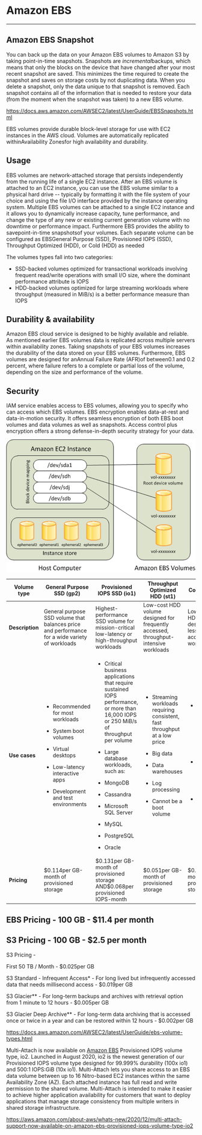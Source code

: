 # Amazon EBS

---

## Amazon EBS Snapshot

You can back up the data on your Amazon EBS volumes to Amazon S3 by taking point-in-time snapshots. Snapshots are *incremental*backups, which means that only the blocks on the device that have changed after your most recent snapshot are saved. This minimizes the time required to create the snapshot and saves on storage costs by not duplicating data. When you delete a snapshot, only the data unique to that snapshot is removed. Each snapshot contains all of the information that is needed to restore your data (from the moment when the snapshot was taken) to a new EBS volume.

<https://docs.aws.amazon.com/AWSEC2/latest/UserGuide/EBSSnapshots.html>

EBS volumes provide durable block-level storage for use with EC2 instances in the AWS cloud. Volumes are automatically replicated withinAvailability Zonesfor high availability and durability.

## Usage

EBS volumes are network-attached storage that persists independently from the running life of a single EC2 instance. After an EBS volume is attached to an EC2 instance, you can use the EBS volume similar to a physical hard drive -- typically by formatting it with the file system of your choice and using the file I/O interface provided by the instance operating system. Multiple EBS volumes can be attached to a single EC2 instance and it allows you to dynamically increase capacity, tune performance, and change the type of any new or existing current generation volume with no downtime or performance impact. Furthermore EBS provides the ability to savepoint-in-time snapshotsof your volumes. Each separate volume can be configured as EBSGeneral Purpose (SSD), Provisioned IOPS (SSD), Throughput Optimized (HDD), or Cold (HDD) as needed

The volumes types fall into two categories:

- SSD-backed volumes optimized for transactional workloads involving frequent read/write operations with small I/O size, where the dominant performance attribute is IOPS
- HDD-backed volumes optimized for large streaming workloads where throughput (measured in MiB/s) is a better performance measure than IOPS

## Durability & availability

Amazon EBS cloud service is designed to be highly available and reliable. As mentioned earlier EBS volumes data is replicated across multiple servers within availability zones. Taking snapshots of your EBS volumes increases the durability of the data stored on your EBS volumes. Furthermore, EBS volumes are designed for anAnnual Failure Rate (AFR)of between0.1 and 0.2 percent, where failure refers to a complete or partial loss of the volume, depending on the size and performance of the volume.

## Security

IAM service enables access to EBS volumes, allowing you to specify who can access which EBS volumes. EBS encryption enables data-at-rest and data-in-motion security. It offers seamless encryption of both EBS boot volumes and data volumes as well as snapshots. Access control plus encryption offers a strong defense-in-depth security strategy for your data.

![image](../../../media/Cloud-AWS-Amazon-EBS-image1.png)

<table>
<colgroup>
<col style="width: 9%" />
<col style="width: 23%" />
<col style="width: 22%" />
<col style="width: 21%" />
<col style="width: 21%" />
</colgroup>
<thead>
<tr class="header">
<th><strong>Volume type</strong></th>
<th><strong>General Purpose SSD (gp2)</strong></th>
<th><strong>Provisioned IOPS SSD (io1)</strong></th>
<th><strong>Throughput Optimized HDD (st1)</strong></th>
<th><strong>Cold HDD (sc1)</strong></th>
</tr>
</thead>
<tbody>
<tr>
<td><strong>Description</strong></td>
<td>General purpose SSD volume that balances price and performance for a wide variety of workloads</td>
<td>Highest-performance SSD volume for mission-critical low-latency or high-throughput workloads</td>
<td>Low-cost HDD volume designed for frequently accessed, throughput-intensive workloads</td>
<td>Lowest cost HDD volume designed for less frequently accessed workloads</td>
</tr>
<tr>
<td><strong>Use cases</strong></td>
<td><ul class="incremental">
<li><p>Recommended for most workloads</p></li>
<li><p>System boot volumes</p></li>
<li><p>Virtual desktops</p></li>
<li><p>Low-latency interactive apps</p></li>
<li><p>Development and test environments</p></li>
</ul></td>
<td><ul class="incremental">
<li><p>Critical business applications that require sustained IOPS performance, or more than 16,000 IOPS or 250 MiB/s of throughput per volume</p></li>
<li><p>Large database workloads, such as:</p></li>
<li><p>MongoDB</p></li>
<li><p>Cassandra</p></li>
<li><p>Microsoft SQL Server</p></li>
<li><p>MySQL</p></li>
<li><p>PostgreSQL</p></li>
<li><p>Oracle</p></li>
</ul></td>
<td><ul class="incremental">
<li><p>Streaming workloads requiring consistent, fast throughput at a low price</p></li>
<li><p>Big data</p></li>
<li><p>Data warehouses</p></li>
<li><p>Log processing</p></li>
<li><p>Cannot be a boot volume</p></li>
</ul></td>
<td><ul class="incremental">
<li><p>Throughput-oriented storage for large volumes of data that is infrequently accessed</p></li>
<li><p>Scenarios where the lowest storage cost is important</p></li>
<li><p>Cannot be a boot volume</p></li>
</ul></td>
</tr>
<tr>
<td><strong>Pricing</strong></td>
<td>$0.114per GB-month of provisioned storage</td>
<td>$0.131per GB-month of provisioned storage AND$0.068per provisioned IOPS-month</td>
<td>$0.051per GB-month of provisioned storage</td>
<td>$0.029per GB-month of provisioned storage</td>
</tr>
</tbody>
</table>

## EBS Pricing - 100 GB - $11.4 per month

## S3 Pricing - 100 GB - $2.5 per month

S3 Pricing -

First 50 TB / Month - $0.025per GB

S3 Standard - Infrequent Access* - For long lived but infrequently accessed data that needs millisecond access - $0.019per GB

S3 Glacier** - For long-term backups and archives with retrieval option from 1 minute to 12 hours - $0.005per GB

S3 Glacier Deep Archive** - For long-term data archiving that is accessed once or twice in a year and can be restored within 12 hours - $0.002per GB

<https://docs.aws.amazon.com/AWSEC2/latest/UserGuide/ebs-volume-types.html>

Multi-Attach is now available on [Amazon EBS](https://aws.amazon.com/ebs/) Provisioned IOPS volume type, io2. Launched in August 2020, io2 is the newest generation of our Provisioned IOPS volume type designed for 99.999% durability (100x io1) and 500:1 IOPS:GiB (10x io1). Multi-Attach lets you share access to an EBS data volume between up to 16 Nitro-based EC2 instances within the same Availability Zone (AZ). Each attached instance has full read and write permission to the shared volume. Multi-Attach is intended to make it easier to achieve higher application availability for customers that want to deploy applications that manage storage consistency from multiple writers in shared storage infrastructure.

<https://aws.amazon.com/about-aws/whats-new/2020/12/multi-attach-support-now-available-on-amazon-ebs-provisioned-iops-volume-type-io2>

